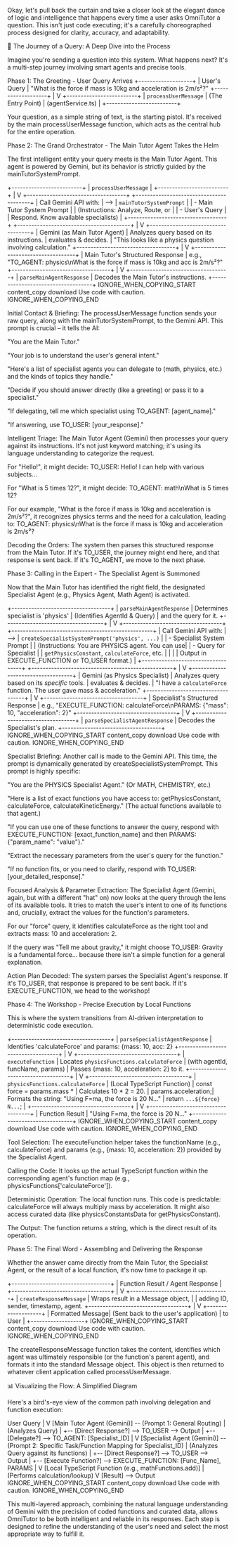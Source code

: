 Okay, let's pull back the curtain and take a closer look at the elegant dance of logic and intelligence that happens every time a user asks OmniTutor a question. This isn't just code executing; it's a carefully choreographed process designed for clarity, accuracy, and adaptability.

🧠 The Journey of a Query: A Deep Dive into the Process

Imagine you're sending a question into this system. What happens next? It's a multi-step journey involving smart agents and precise tools.

Phase 1: The Greeting - User Query Arrives
+-------------------+
|   User's Query    |  "What is the force if mass is 10kg and acceleration is 2m/s²?"
+-------------------+
         |
         V
+-------------------------+
| `processUserMessage`    |  (The Entry Point)
| (agentService.ts)       |
+-------------------------+


Your question, as a simple string of text, is the starting pistol. It's received by the main processUserMessage function, which acts as the central hub for the entire operation.

Phase 2: The Grand Orchestrator - The Main Tutor Agent Takes the Helm

The first intelligent entity your query meets is the Main Tutor Agent. This agent is powered by Gemini, but its behavior is strictly guided by the mainTutorSystemPrompt.

+-------------------------+
| `processUserMessage`    |
+-------------------------+
         |
         V
+-----------------------------------+     +----------------------------------------+
| Call Gemini API with:             | --> |        `mainTutorSystemPrompt`         |
| - Main Tutor System Prompt        |     | (Instructions: Analyze, Route, or     |
| - User's Query                    |     |  Respond. Know available specialists)  |
+-----------------------------------+     +----------------------------------------+
         |
         V
+-----------------------------------+
|   Gemini (as Main Tutor Agent)    |  Analyzes query based on its instructions.
|   evaluates & decides.            |  "This looks like a physics question involving calculation."
+-----------------------------------+
         |
         V
+-----------------------------------+
| Main Tutor's Structured Response  |  e.g., "TO_AGENT: physics\nWhat is the force if mass is 10kg and acc is 2m/s²?"
+-----------------------------------+
         |
         V
+-----------------------------------+
| `parseMainAgentResponse`          |  Decodes the Main Tutor's instructions.
+-----------------------------------+
IGNORE_WHEN_COPYING_START
content_copy
download
Use code with caution.
IGNORE_WHEN_COPYING_END

Initial Contact & Briefing: The processUserMessage function sends your raw query, along with the mainTutorSystemPrompt, to the Gemini API. This prompt is crucial – it tells the AI:

"You are the Main Tutor."

"Your job is to understand the user's general intent."

"Here's a list of specialist agents you can delegate to (math, physics, etc.) and the kinds of topics they handle."

"Decide if you should answer directly (like a greeting) or pass it to a specialist."

"If delegating, tell me which specialist using TO_AGENT: [agent_name]."

"If answering, use TO_USER: [your_response]."

Intelligent Triage: The Main Tutor Agent (Gemini) then processes your query against its instructions. It's not just keyword matching; it's using its language understanding to categorize the request.

For "Hello!", it might decide: TO_USER: Hello! I can help with various subjects...

For "What is 5 times 12?", it might decide: TO_AGENT: math\nWhat is 5 times 12?

For our example, "What is the force if mass is 10kg and acceleration is 2m/s²?", it recognizes physics terms and the need for a calculation, leading to: TO_AGENT: physics\nWhat is the force if mass is 10kg and acceleration is 2m/s²?

Decoding the Orders: The system then parses this structured response from the Main Tutor. If it's TO_USER, the journey might end here, and that response is sent back. If it's TO_AGENT, we move to the next phase.

Phase 3: Calling in the Expert - The Specialist Agent is Summoned

Now that the Main Tutor has identified the right field, the designated Specialist Agent (e.g., Physics Agent, Math Agent) is activated.

+-----------------------------------+
| `parseMainAgentResponse`          | Determines specialist is 'physics'
| (Identifies AgentId & Query)      | and the query for it.
+-----------------------------------+
         |
         V
+-----------------------------------+     +--------------------------------------------------+
| Call Gemini API with:             | --> | `createSpecialistSystemPrompt('physics', ...)`   |
| - Specialist System Prompt        |     | (Instructions: You are PHYSICS agent. You can use|
| - Query for Specialist            |     |  `getPhysicsConstant`, `calculateForce`, etc.    |
|                                   |     |  Output in EXECUTE_FUNCTION or TO_USER format.)  |
+-----------------------------------+     +--------------------------------------------------+
         |
         V
+-----------------------------------+
| Gemini (as Physics Specialist)    |  Analyzes query based on its *specific* tools.
| evaluates & decides.              |  "I have a `calculateForce` function. The user gave mass & acceleration."
+-----------------------------------+
         |
         V
+-----------------------------------+
| Specialist's Structured Response  |  e.g., "EXECUTE_FUNCTION: calculateForce\nPARAMS: {"mass": 10, "acceleration": 2}"
+-----------------------------------+
         |
         V
+-----------------------------------+
| `parseSpecialistAgentResponse`    |  Decodes the Specialist's plan.
+-----------------------------------+
IGNORE_WHEN_COPYING_START
content_copy
download
Use code with caution.
IGNORE_WHEN_COPYING_END

Specialist Briefing: Another call is made to the Gemini API. This time, the prompt is dynamically generated by createSpecialistSystemPrompt. This prompt is highly specific:

"You are the PHYSICS Specialist Agent." (Or MATH, CHEMISTRY, etc.)

"Here is a list of exact functions you have access to: getPhysicsConstant, calculateForce, calculateKineticEnergy." (The actual functions available to that agent.)

"If you can use one of these functions to answer the query, respond with EXECUTE_FUNCTION: [exact_function_name] and then PARAMS: {"param_name": "value"}."

"Extract the necessary parameters from the user's query for the function."

"If no function fits, or you need to clarify, respond with TO_USER: [your_detailed_response]."

Focused Analysis & Parameter Extraction: The Specialist Agent (Gemini, again, but with a different "hat" on) now looks at the query through the lens of its available tools. It tries to match the user's intent to one of its functions and, crucially, extract the values for the function's parameters.

For our "force" query, it identifies calculateForce as the right tool and extracts mass: 10 and acceleration: 2.

If the query was "Tell me about gravity," it might choose TO_USER: Gravity is a fundamental force... because there isn't a simple function for a general explanation.

Action Plan Decoded: The system parses the Specialist Agent's response. If it's TO_USER, that response is prepared to be sent back. If it's EXECUTE_FUNCTION, we head to the workshop!

Phase 4: The Workshop - Precise Execution by Local Functions

This is where the system transitions from AI-driven interpretation to deterministic code execution.

+-----------------------------------+
| `parseSpecialistAgentResponse`    | Identifies 'calculateForce' and params: {mass: 10, acc: 2}
+-----------------------------------+
         |
         V
+-----------------------------------+
| `executeFunction`                 |  Locates `physicsFunctions.calculateForce`
| (with agentId, funcName, params)  |  Passes {mass: 10, acceleration: 2} to it.
+-----------------------------------+
         |
         V
+-----------------------------------+
| `physicsFunctions.calculateForce` |  (Local TypeScript Function)
| const force = params.mass *       |  Calculates 10 * 2 = 20.
|               params.acceleration;|  Formats the string: "Using F=ma, the force is 20 N..."
| return `...${force} N...`;        |
+-----------------------------------+
         |
         V
+-----------------------------------+
|         Function Result           |  "Using F=ma, the force is 20 N..."
+-----------------------------------+
IGNORE_WHEN_COPYING_START
content_copy
download
Use code with caution.
IGNORE_WHEN_COPYING_END

Tool Selection: The executeFunction helper takes the functionName (e.g., calculateForce) and params (e.g., {mass: 10, acceleration: 2}) provided by the Specialist Agent.

Calling the Code: It looks up the actual TypeScript function within the corresponding agent's function map (e.g., physicsFunctions['calculateForce']).

Deterministic Operation: The local function runs. This code is predictable: calculateForce will always multiply mass by acceleration. It might also access curated data (like physicsConstantsData for getPhysicsConstant).

The Output: The function returns a string, which is the direct result of its operation.

Phase 5: The Final Word - Assembling and Delivering the Response

Whether the answer came directly from the Main Tutor, the Specialist Agent, or the result of a local function, it's now time to package it up.

+-----------------------------------+
| Function Result / Agent Response  |
+-----------------------------------+
         |
         V
+-----------------------------------+
| `createResponseMessage`           |  Wraps result in a Message object,
|                                   |  adding ID, sender, timestamp, agent.
+-----------------------------------+
         |
         V
+-------------------+
|  Formatted Message|  (Sent back to the user's application)
|  to User          |
+-------------------+
IGNORE_WHEN_COPYING_START
content_copy
download
Use code with caution.
IGNORE_WHEN_COPYING_END

The createResponseMessage function takes the content, identifies which agent was ultimately responsible (or the function's parent agent), and formats it into the standard Message object. This object is then returned to whatever client application called processUserMessage.

📊 Visualizing the Flow: A Simplified Diagram

Here's a bird's-eye view of the common path involving delegation and function execution:

User Query
    |
    V
[Main Tutor Agent (Gemini)] -- (Prompt 1: General Routing)
    |  (Analyzes Query)
    |
    +-- [Direct Response?] --> TO_USER --> Output
    |
    +-- [Delegate?] --> TO_AGENT: [Specialist_ID]
                           |
                           V
        [Specialist Agent (Gemini)] -- (Prompt 2: Specific Task/Function Mapping for Specialist_ID)
                           |  (Analyzes Query against its functions)
                           |
                           +-- [Direct Response?] --> TO_USER --> Output
                           |
                           +-- [Execute Function?] --> EXECUTE_FUNCTION: [Func_Name], PARAMS
                                                           |
                                                           V
                                            [Local TypeScript Function (e.g., mathFunctions.add)]
                                                           | (Performs calculation/lookup)
                                                           V
                                                       [Result] --> Output
IGNORE_WHEN_COPYING_START
content_copy
download
Use code with caution.
IGNORE_WHEN_COPYING_END

This multi-layered approach, combining the natural language understanding of Gemini with the precision of coded functions and curated data, allows OmniTutor to be both intelligent and reliable in its responses. Each step is designed to refine the understanding of the user's need and select the most appropriate way to fulfill it.